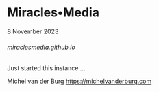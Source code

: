 # Miracles•Media
8 November 2023

###### miraclesmedia.github.io
Just started this instance ... 

Michel van der Burg
https://michelvanderburg.com

